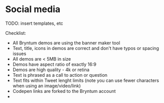 # Social media

TODO: insert templates, etc

Checklist:
* All Bryntum demos are using the banner maker tool
* Text, title, icons in demos are correct and don't have typos or spacing issues
* All demos are < 5MB in size
* Demos have aspect ratio of exactly 16:9
* Demos are high quality - 4k or retina
* Text is phrased as a call to action or question
* Text fits within Tweet lenght limits (note you can use fewer characters when using an image/video/link)
* Codepen links are forked to the Bryntum account
* 
